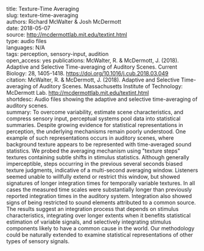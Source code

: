 title: Texture-Time Averaging  
slug: texture-time-averaging  
authors: Richard McWalter & Josh McDermott  
date: 2018-05-07  
source: http://mcdermottlab.mit.edu/textint.html  
type: audio files  
languages: N/A    
tags: perception, sensory-input,  audition  
open_access: yes 
publications: McWalter, R. & McDermott, J. (2018). Adaptive and Selective Time-averaging of Auditory Scenes. Current Biology: 28, 1405-1418. https://doi.org/10.1016/j.cub.2018.03.049  
citation: McWalter, R. & McDermott, J. (2018). Adaptive and Selective Time-averaging of Auditory Scenes. Massachusetts Institute of Technology: McDermott Lab. http://mcdermottlab.mit.edu/textint.html  
shortdesc: Audio files showing the adaptive and selective time-averaging of auditory scenes.  
summary: To overcome variability, estimate scene characteristics, and compress sensory input, perceptual systems pool data into statistical summaries. Despite growing evidence for statistical representations in perception, the underlying mechanisms remain poorly understood. One example of such representations occurs in auditory scenes, where background texture appears to be represented with time-averaged sound statistics. We probed the averaging mechanism using "texture steps" textures containing subtle shifts in stimulus statistics. Although generally imperceptible, steps occurring in the previous several seconds biased texture judgments, indicative of a multi-second averaging window. Listeners seemed unable to willfully extend or restrict this window, but showed signatures of longer integration times for temporally variable textures. In all cases the measured time scales were substantially longer than previously reported integration times in the auditory system. Integration also showed signs of being restricted to sound elements attributed to a common source. The results suggest an integration process that depends on stimulus characteristics, integrating over longer extents when it benefits statistical estimation of variable signals, and selectively integrating stimulus components likely to have a common cause in the world. Our methodology could be naturally extended to examine statistical representations of other types of sensory signals.  
